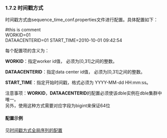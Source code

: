 ### 1.7.2 时间戳方式  
时间戳方式由sequence\_time\_conf.properties文件进行配置。具体配置如下：

\#this is comment  
WORKID=01  
DATAACENTERID=01
START_TIME=2010-10-01 09:42:54

每个配置项的含义为：

**WORKID**：指定worker id值， 必须为[0,31]之间的整数。

**DATAACENTERID**：指定data center id值， 必须为[0,31]之间的整数。

**START_TIME**：指定开始时间戳，格式必须为 YYYY-MM-dd HH:mm:ss。

注意事项：**WORKID**，**DATAACENTERID**的配置必须使该dble实例在dble集群中唯一。  
另外，使用这种方式需要对应字段为bigint来保证64位

#### 配置示例
见[时间戳方式全局序列的配置](../../8.Configuration_samples/8.1_timestamp_sequence_table.md)

